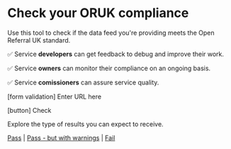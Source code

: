 # Check your ORUK compliance 

Use this tool to check if the data feed you're providing meets the Open Referral UK standard. 

✅ Service **developers** can get feedback to debug and improve their work.

✅ Service **owners** can monitor their compliance on an ongoing basis.

✅ Service **comissioners** can assure service quality. 

[form validation] Enter URL here

[button] Check 

Explore the type of results you can expect to receive. 

[Pass](/developers/validator/edcf9d03-47dd-4c46-833b-e9831d505c72?uri=https://oruk-api-2a920f51d6bb.herokuapp.com/api/mock) | [Pass - but with warnings](/developers/validator/4c305b8e-204e-4211-8670-9fd0d93b55f3?uri=https://oruk-api-2a920f51d6bb.herokuapp.com/api/mock/warn) | [Fail](/developers/validator/886de765-9e51-45e9-b4ea-5c69e4e86877?uri=https://oruk-api-2a920f51d6bb.herokuapp.com/api/mock/fail)
